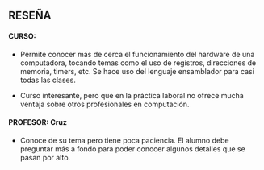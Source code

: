 ## RESEÑA 

#### CURSO:
- Permite conocer más de cerca el funcionamiento del hardware de una computadora, tocando temas como el uso de registros, direcciones de memoria, timers, etc. Se hace uso del lenguaje ensamblador para casi todas las clases. 

- Curso interesante, pero que en la práctica laboral no ofrece mucha ventaja sobre otros profesionales en computación.

#### PROFESOR: Cruz
- Conoce de su tema pero tiene poca paciencia. El alumno debe preguntar más a fondo para poder conocer algunos detalles que se pasan por alto.

